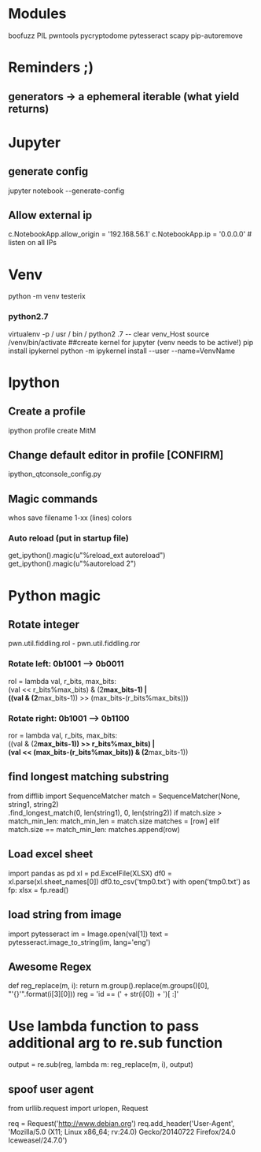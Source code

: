 # Modules
boofuzz
PIL
pwntools
pycryptodome
pytesseract
scapy
pip-autoremove

# Reminders ;)
## generators -> a ephemeral iterable (what yield returns)


# Jupyter
## generate config
jupyter notebook --generate-config
## Allow external ip
c.NotebookApp.allow_origin = '192.168.56.1'
c.NotebookApp.ip = '0.0.0.0' # listen on all IPs

# Venv
python -m venv testerix
### python2.7
virtualenv -p / usr / bin / python2 .7 -- clear venv_Host
source /venv/bin/activate
##create kernel for jupyter (venv needs to be active!)
pip install ipykernel
python -m ipykernel install --user --name=VenvName

# Ipython
## Create a profile
ipython profile create MitM
## Change default editor in profile [CONFIRM]
ipython_qtconsole_config.py
## Magic commands
whos
save filename 1-xx (lines)
colors
### Auto reload (put in startup file)
get_ipython().magic(u"%reload_ext autoreload")
get_ipython().magic(u"%autoreload 2")



# Python magic
## Rotate integer
pwn.util.fiddling.rol - pwn.util.fiddling.ror
### Rotate left: 0b1001 --> 0b0011
rol = lambda val, r_bits, max_bits: \
    (val << r_bits%max_bits) & (2**max_bits-1) | \
    ((val & (2**max_bits-1)) >> (max_bits-(r_bits%max_bits)))
### Rotate right: 0b1001 --> 0b1100
ror = lambda val, r_bits, max_bits: \
    ((val & (2**max_bits-1)) >> r_bits%max_bits) | \
    (val << (max_bits-(r_bits%max_bits)) & (2**max_bits-1))

## find longest matching substring
from difflib import SequenceMatcher
        match = SequenceMatcher(None, string1, string2)\
                .find_longest_match(0, len(string1), 0, len(string2))
        if match.size > match_min_len:
            match_min_len = match.size
            matches = [row]
        elif match.size == match_min_len:
            matches.append(row)

## Load excel sheet
import pandas as pd
xl = pd.ExcelFile(XLSX)
df0 = xl.parse(xl.sheet_names[0])
df0.to_csv('tmp0.txt')
with open('tmp0.txt') as fp:
    xlsx = fp.read()

## load string from image
import pytesseract
    im = Image.open(val[1])
    text = pytesseract.image_to_string(im, lang='eng')

## Awesome Regex
def reg_replace(m, i):
    return m.group().replace(m.groups()[0], "'{}'".format(i[3][0]))
reg = 'id == (' + str(i[0]) + ')[ \:]'
# Use lambda function to pass additional arg to re.sub function
output = re.sub(reg, lambda m: reg_replace(m, i), output)

## spoof user agent
from urllib.request import urlopen, Request

req = Request('http://www.debian.org')
req.add_header('User-Agent', 'Mozilla/5.0 (X11; Linux x86_64; 
  rv:24.0) Gecko/20140722 Firefox/24.0 Iceweasel/24.7.0')

